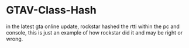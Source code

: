 # GTAV-Class-Hash
in the latest gta online update, rockstar hashed the rtti within the pc and console, this is just an example of how rockstar did it and may be right or wrong.
